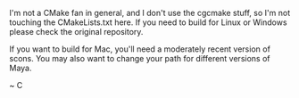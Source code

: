 I'm not a CMake fan in general, and I don't use the cgcmake stuff, so I'm not touching the CMakeLists.txt here.
If you need to build for Linux or Windows please check the original repository.

If you want to build for Mac, you'll need a moderately recent version of scons.  You may also want to change your
path for different versions of Maya.

~ C


